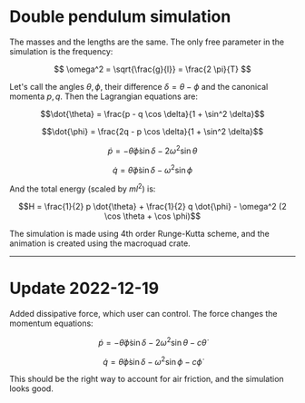 # Double pendulum simulation

The masses and the lengths are the same. The only free parameter in the simulation is the frequency:

$$ \omega^2 = \sqrt{\frac{g}{l}} = \frac{2 \pi}{T} $$

Let's call the angles $\theta, \phi$, their difference $\delta = \theta - \phi$ and the canonical momenta $p, q$. Then the Lagrangian equations are:

$$\dot{\theta} = \frac{p - q \cos \delta}{1 + \sin^2 \delta}$$

$$\dot{\phi} = \frac{2q - p \cos \delta}{1 + \sin^2 \delta}$$

$$\dot{p} = - \dot{\theta} \dot{\phi} \sin \delta - 2 \omega^2 \sin \theta$$

$$\dot{q} = \dot{\theta} \dot{\phi} \sin \delta - \omega^2 \sin \phi$$

And the total energy (scaled by $m l^2$) is:

$$H = \frac{1}{2} p \dot{\theta} + \frac{1}{2} q \dot{\phi} - \omega^2 (2 \cos \theta + \cos \phi)$$

The simulation is made using 4th order Runge-Kutta scheme, and the animation is created using the macroquad crate.

---

# Update 2022-12-19

Added dissipative force, which user can control. The force changes the momentum equations:

$$\dot{p} = - \dot{\theta} \dot{\phi} \sin \delta - 2 \omega^2 \sin \theta - c \dot{\theta}$$

$$\dot{q} = \dot{\theta} \dot{\phi} \sin \delta - \omega^2 \sin \phi - c \dot{\phi}$$

This should be the right way to account for air friction, and the simulation looks good.
